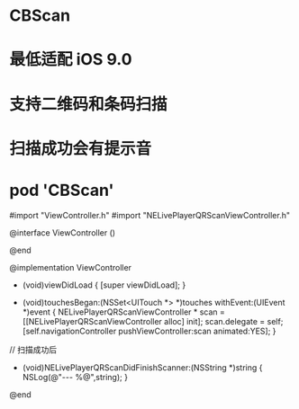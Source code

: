 # CBScan

# 最低适配 iOS 9.0

# 支持二维码和条码扫描

# 扫描成功会有提示音

# pod 'CBScan' 

#import "ViewController.h"
#import "NELivePlayerQRScanViewController.h"

@interface ViewController ()<NELivePlayerQRScanViewControllerDelegate>

@end

@implementation ViewController

- (void)viewDidLoad {
[super viewDidLoad];
}

- (void)touchesBegan:(NSSet<UITouch *> *)touches withEvent:(UIEvent *)event {
NELivePlayerQRScanViewController * scan = [[NELivePlayerQRScanViewController alloc] init];
scan.delegate = self;
[self.navigationController pushViewController:scan animated:YES];
}

// 扫描成功后
- (void)NELivePlayerQRScanDidFinishScanner:(NSString *)string {
NSLog(@"--- %@",string);
}

@end
